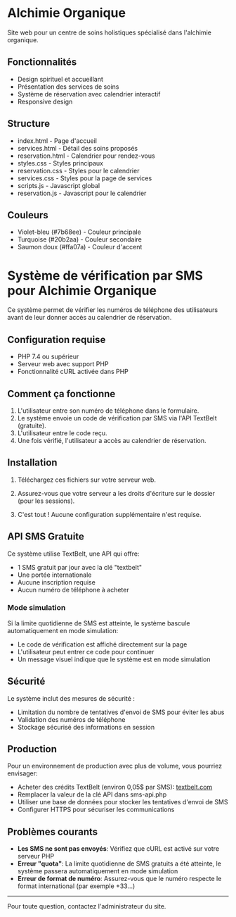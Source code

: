 # Alchimie Organique

Site web pour un centre de soins holistiques spécialisé dans l'alchimie organique.

## Fonctionnalités

- Design spirituel et accueillant
- Présentation des services de soins
- Système de réservation avec calendrier interactif
- Responsive design

## Structure

- index.html - Page d'accueil
- services.html - Détail des soins proposés
- reservation.html - Calendrier pour rendez-vous
- styles.css - Styles principaux
- reservation.css - Styles pour le calendrier
- services.css - Styles pour la page de services
- scripts.js - Javascript global
- reservation.js - Javascript pour le calendrier

## Couleurs

- Violet-bleu (#7b68ee) - Couleur principale
- Turquoise (#20b2aa) - Couleur secondaire
- Saumon doux (#ffa07a) - Couleur d'accent

# Système de vérification par SMS pour Alchimie Organique

Ce système permet de vérifier les numéros de téléphone des utilisateurs avant de leur donner accès au calendrier de réservation.

## Configuration requise

- PHP 7.4 ou supérieur
- Serveur web avec support PHP
- Fonctionnalité cURL activée dans PHP

## Comment ça fonctionne

1. L'utilisateur entre son numéro de téléphone dans le formulaire.
2. Le système envoie un code de vérification par SMS via l'API TextBelt (gratuite).
3. L'utilisateur entre le code reçu.
4. Une fois vérifié, l'utilisateur a accès au calendrier de réservation.

## Installation

1. Téléchargez ces fichiers sur votre serveur web.

2. Assurez-vous que votre serveur a les droits d'écriture sur le dossier (pour les sessions).

3. C'est tout ! Aucune configuration supplémentaire n'est requise.

## API SMS Gratuite

Ce système utilise TextBelt, une API qui offre:
- 1 SMS gratuit par jour avec la clé "textbelt"
- Une portée internationale
- Aucune inscription requise
- Aucun numéro de téléphone à acheter

### Mode simulation

Si la limite quotidienne de SMS est atteinte, le système bascule automatiquement en mode simulation:
- Le code de vérification est affiché directement sur la page
- L'utilisateur peut entrer ce code pour continuer
- Un message visuel indique que le système est en mode simulation

## Sécurité

Le système inclut des mesures de sécurité :
- Limitation du nombre de tentatives d'envoi de SMS pour éviter les abus
- Validation des numéros de téléphone
- Stockage sécurisé des informations en session

## Production

Pour un environnement de production avec plus de volume, vous pourriez envisager:
- Acheter des crédits TextBelt (environ 0,05$ par SMS): [textbelt.com](https://textbelt.com/)
- Remplacer la valeur de la clé API dans sms-api.php
- Utiliser une base de données pour stocker les tentatives d'envoi de SMS
- Configurer HTTPS pour sécuriser les communications

## Problèmes courants

- **Les SMS ne sont pas envoyés**: Vérifiez que cURL est activé sur votre serveur PHP
- **Erreur "quota"**: La limite quotidienne de SMS gratuits a été atteinte, le système passera automatiquement en mode simulation
- **Erreur de format de numéro**: Assurez-vous que le numéro respecte le format international (par exemple +33...)

---

Pour toute question, contactez l'administrateur du site. 